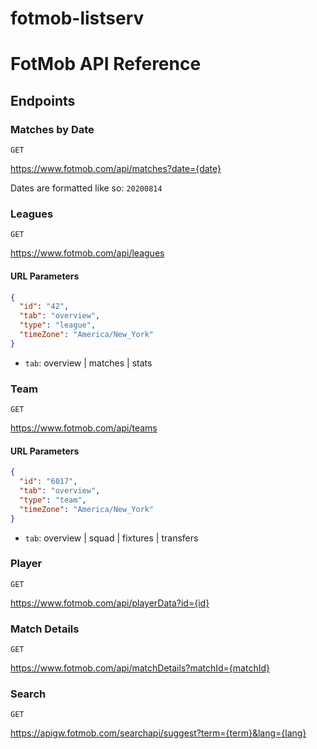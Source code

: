# fotmob-listserv

# FotMob API Reference

## Endpoints

### Matches by Date

`GET`

<https://www.fotmob.com/api/matches?date={date}>

Dates are formatted like so: `20200814`

### Leagues

`GET`

<https://www.fotmob.com/api/leagues>

#### URL Parameters

```json
{
  "id": "42",
  "tab": "overview",
  "type": "league",
  "timeZone": "America/New_York"
}
```

- `tab`: overview | matches | stats

### Team

`GET`

<https://www.fotmob.com/api/teams>

<!-- markdownlint-disable MD024 -->
#### URL Parameters
<!-- markdownlint-enable MD024 -->

```json
{
  "id": "6017",
  "tab": "overview",
  "type": "team",
  "timeZone": "America/New_York"
}
```

- `tab`: overview | squad | fixtures | transfers

### Player

`GET`

<https://www.fotmob.com/api/playerData?id={id}>

### Match Details

`GET`

<https://www.fotmob.com/api/matchDetails?matchId={matchId}>

### Search

`GET`

<https://apigw.fotmob.com/searchapi/suggest?term={term}&lang={lang}>
